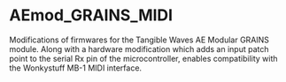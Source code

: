 # AEmod_GRAINS_MIDI
Modifications of firmwares for the Tangible Waves AE Modular GRAINS module. Along with a hardware modification which adds an input patch point to the serial Rx pin of the microcontroller, enables compatibility with the Wonkystuff MB-1 MIDI interface.
